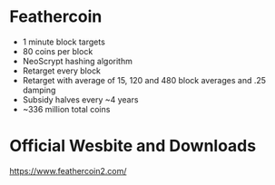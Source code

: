 <h1>Feathercoin</h1>
<ul>
<li>1 minute block targets</li>
<li>80 coins per block</li>
<li>NeoScrypt hashing algorithm</li>
<li>Retarget every block</li>
<li>Retarget with average of 15, 120 and 480 block averages and .25 damping</li>
<li>Subsidy halves every ~4 years</li>
<li>~336 million total coins</li>
</ul>

<h1>Official Wesbite and Downloads</h1>
<p><a href="https://www.feathercoin2.com/">https://www.feathercoin2.com/</a></p>
